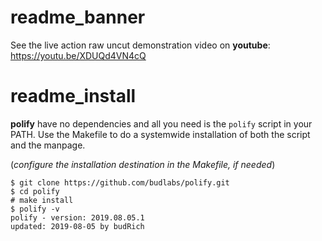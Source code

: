 # readme_banner

See the live action raw uncut demonstration video on **youtube**:
<https://youtu.be/XDUQd4VN4cQ>

# readme_install

**polify** have no dependencies and all you need is the `polify` script in your PATH. Use the Makefile to do a systemwide installation of both the script and the manpage.  

(*configure the installation destination in the Makefile, if needed*)

``` text
$ git clone https://github.com/budlabs/polify.git
$ cd polify
# make install
$ polify -v
polify - version: 2019.08.05.1
updated: 2019-08-05 by budRich
```
